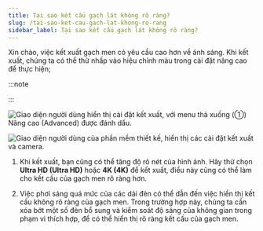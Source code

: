 ```yaml
---
title: Tại sao kết cấu gạch lát không rõ ràng?
slug: /tai-sao-ket-cau-gach-lat-khong-ro-rang
sidebar_label: Tại sao kết cấu gạch lát không rõ ràng?
---
```


Xin chào, việc kết xuất gạch men có yêu cầu cao hơn về ánh sáng. Khi kết xuất, chúng ta có thể thử nhấp vào hiệu chỉnh màu trong cài đặt nâng cao để thực hiện;

:::note

:::

![Giao diện người dùng hiển thị cài đặt kết xuất, với menu thả xuống (①) Nâng cao (Advanced) được đánh dấu.](https://storage.googleapis.com/jegavn_kb/image_jegavn/650.1.jpg)

![Giao diện người dùng của phần mềm thiết kế, hiển thị các cài đặt kết xuất và camera.](https://storage.googleapis.com/jegavn_kb/image_jegavn/650.2.jpg)

1. Khi kết xuất, bạn cũng có thể tăng độ rõ nét của hình ảnh. Hãy thử chọn **Ultra HD (Ultra HD)** hoặc **4K (4K)** để kết xuất, điều này cũng có thể làm cho kết cấu của gạch men rõ ràng hơn.

2. Việc phơi sáng quá mức của các dải đèn có thể dẫn đến việc hiển thị kết cấu không rõ ràng của gạch men. Trong trường hợp này, chúng ta cần xóa bớt một số đèn bổ sung và kiểm soát độ sáng của không gian trong phạm vi thích hợp, để có thể hiển thị rõ ràng kết cấu của gạch men.